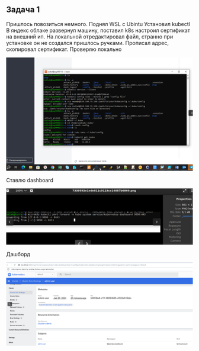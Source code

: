 ## Задача 1
Пришлось повозиться немного. Поднял WSL c Ubintu 
Установил kubectl 
В яндекс облаке развернул машину, поставил k8s настроил сертификат на внешний ип.
На локальной отредактировал файл, странно при установке он не создался пришлось ручками. Прописал адрес, скопировал сертификат.
Проверяю локально 

![a1aeb2a5970d7542eff6c9043745d440.png](../_resources/a1aeb2a5970d7542eff6c9043745d440-11.png)


Ставлю dashboard

![bdf24f1f0331afd3322c45f6d5ebdd10.png](../_resources/bdf24f1f0331afd3322c45f6d5ebdd10-11.png)

Дашборд

![ffc29c20a2c63f5499fd46dca4fcc20d.png](../_resources/ffc29c20a2c63f5499fd46dca4fcc20d-11.png)
